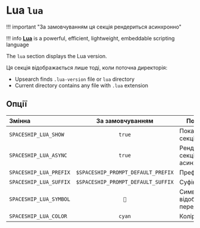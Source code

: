 # Lua `lua`

!!! important "За замовчуванням ця секція рендериться асинхронно"

!!! info
    [**Lua**](https://lua.org/) is a powerful, efficient, lightweight, embeddable scripting language

The `lua` section displays the Lua version.

Ця секція відображається лише тоді, коли поточна директорія:

* Upsearch finds `.lua-version` file or `lua` directory
* Current directory contains any file with `.lua` extension

## Опції

| Змінна                 |          За замовчуванням          | Пояснення                               |
|:---------------------- |:----------------------------------:| --------------------------------------- |
| `SPACESHIP_LUA_SHOW`   |               `true`               | Показати секцію                         |
| `SPACESHIP_LUA_ASYNC`  |               `true`               | Рендерити секцію асинхронно             |
| `SPACESHIP_LUA_PREFIX` | `$SPACESHIP_PROMPT_DEFAULT_PREFIX` | Префікс секції                          |
| `SPACESHIP_LUA_SUFFIX` | `$SPACESHIP_PROMPT_DEFAULT_SUFFIX` | Суфікс секції                           |
| `SPACESHIP_LUA_SYMBOL` |                `🌙`                 | Символ, що відображається перед секцією |
| `SPACESHIP_LUA_COLOR`  |               `cyan`               | Колір секції                            |
